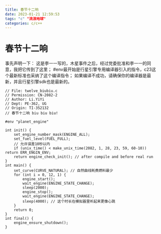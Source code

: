```yaml
---
title: 春节十二响
date: 2023-01-21 12:59:53
tags: "c" "流浪地球"
categories: c/c++
---
```

# 春节十二响
事先声明一下：
    这是李一一写的，木星事件之后，经过党委批准和李一一的同意，我把它传到了这里；
    #env最开始是行星引擎专用编译器引入的指令，c23这个最新标准也采纳了这个编译指令；
    如果编译不成功，请确保你的编译器是最新，并且行星引擎sdk也是最新的。

```
// File: twelve_biubiu.c
// Permission: CN-2082-2
// Author: Li.YiYi
// Dept: PE-362, UG
// Origin: TI-352132
// 春节十二响 biu biu biu!

#env "planet_engine"

int init() {
    set_engine_number_mask(ENGINE_ALL);
    set_fuel_level(FUEL_FULL);
    // 允许误差10秒以内
    if (unix_time() < make_unix_time(2082, 1, 28, 23, 59, 60-10)) return ERR_ENGIN_ENV;
    return engine_check_init(); // after compile and before real run
}
int main() {
    set_curve(CURVE_NATURAL); // 自然曲线耗费燃料最少
    for (int i = 0, 12, 1) {
        engine_start();
        wait_engine(ENGINE_STATE_CHANGE);
        sleep(2000);
        engine_stop();
        wait_engine(ENGINE_STATE_CHANGE);
        sleep(4000); // 这个时长在模拟器里听起来更像心跳
    }
    return 0;
}
int final() {
    engine_ensure_shutdown();
}
```
